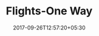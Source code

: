 ---
title: "Flights-One Way"
date: 2017-09-26T12:57:20+05:30
url: account/flight-one-way-modify
draft: false
layout: flight-one-way

flight : flight-header

flightheader : true

flightContent : gray-bg

modify: true

---